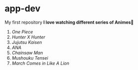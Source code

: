 # app-dev
My first repository
**I love watching different series of Animes**🖤
1. *One Piece*
2. *Hunter X Hunter*
3. *Jujutsu Kaisen*
4. *ANA*
5. *Chainsaw Man*
6. *Mushouku Tensei*
7. *March Comes in Like A Lion*
